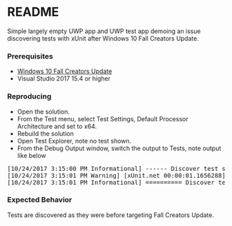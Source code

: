 ﻿# README

Simple largely empty UWP app and UWP test app demoing an issue discovering tests with xUnit after Windows 10 Fall Creators Update.


### Prerequisites

* [Windows 10 Fall Creators Update](https://support.microsoft.com/en-us/help/4028685/windows-10-get-the-fall-creators-update)
* Visual Studio 2017 15.4 or higher

### Reproducing

* Open the solution.
* From the Test menu, select Test Settings, Default Processor Architecture and set to x64.
* Rebuild the solution
* Open Test Explorer, note no test shown.
* From the Debug Output window, switch the output to Tests, note output like below

<pre>
[10/24/2017 3:15:00 PM Informational] ------ Discover test started ------
[10/24/2017 3:15:01 PM Warning] [xUnit.net 00:00:01.1656288] Skipping: UwpFcuXUnit.Tests.POS (could not find dependent assembly 'System.Private.CoreLib, Version=4.0.0')
[10/24/2017 3:15:01 PM Informational] ========== Discover test finished: 0 found (0:00:01.3117058) ==========
</pre>

### Expected Behavior
Tests are discovered as they were before targeting Fall Creators Update.


